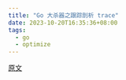 ```yaml
---
title: "Go 大杀器之跟踪剖析 trace"
date: 2023-10-20T16:35:36+08:00
tags:
  - go
  - optimize
---
```


[原文](https://golang2.eddycjy.com/posts/ch6/03-trace/)
